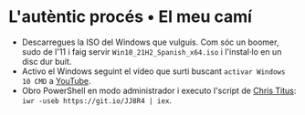 # L'autèntic procés • El meu camí

- Descarregues la ISO del Windows que vulguis. Com sóc un boomer, sudo de l'11 i faig servir `Win10_21H2_Spanish_x64.iso` i l'instal·lo en un disc dur buit.
- Activo el Windows seguint el vídeo que surti buscant `activar Windows 10 CMD` a [YouTube](https://youtube.com/results?search_query=activar+windows+10+cmd).
- Obro PowerShell en modo administrador i executo l'script de [Chris Titus](https://christitus.com/debloat-windows-10-2020/): `iwr -useb https://git.io/JJ8R4 | iex`.

